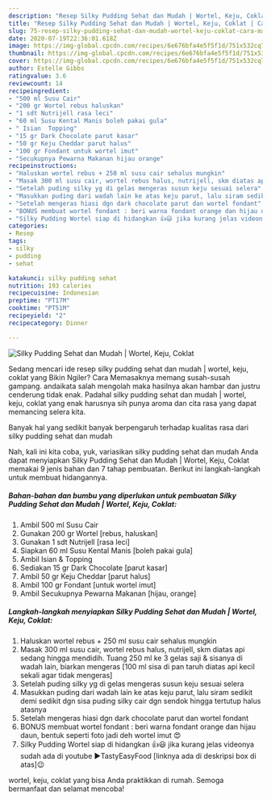 ```yaml
---
description: "Resep Silky Pudding Sehat dan Mudah | Wortel, Keju, Coklat | Cara Masak Silky Pudding Sehat dan Mudah | Wortel, Keju, Coklat Yang Enak Dan Mudah"
title: "Resep Silky Pudding Sehat dan Mudah | Wortel, Keju, Coklat | Cara Masak Silky Pudding Sehat dan Mudah | Wortel, Keju, Coklat Yang Enak Dan Mudah"
slug: 75-resep-silky-pudding-sehat-dan-mudah-wortel-keju-coklat-cara-masak-silky-pudding-sehat-dan-mudah-wortel-keju-coklat-yang-enak-dan-mudah
date: 2020-07-19T22:36:01.618Z
image: https://img-global.cpcdn.com/recipes/6e676bfa4e5f5f1d/751x532cq70/silky-pudding-sehat-dan-mudah-wortel-keju-coklat-foto-resep-utama.jpg
thumbnail: https://img-global.cpcdn.com/recipes/6e676bfa4e5f5f1d/751x532cq70/silky-pudding-sehat-dan-mudah-wortel-keju-coklat-foto-resep-utama.jpg
cover: https://img-global.cpcdn.com/recipes/6e676bfa4e5f5f1d/751x532cq70/silky-pudding-sehat-dan-mudah-wortel-keju-coklat-foto-resep-utama.jpg
author: Estelle Gibbs
ratingvalue: 3.6
reviewcount: 14
recipeingredient:
- "500 ml Susu Cair"
- "200 gr Wortel rebus haluskan"
- "1 sdt Nutrijell rasa leci"
- "60 ml Susu Kental Manis boleh pakai gula"
- " Isian  Topping"
- "15 gr Dark Chocolate parut kasar"
- "50 gr Keju Cheddar parut halus"
- "100 gr Fondant untuk wortel imut"
- "Secukupnya Pewarna Makanan hijau orange"
recipeinstructions:
- "Haluskan wortel rebus + 250 ml susu cair sehalus mungkin"
- "Masak 300 ml susu cair, wortel rebus halus, nutrijell, skm diatas api sedang hingga mendidih. Tuang 250 ml ke 3 gelas saji &amp; sisanya di wadah lain, biarkan mengeras [100 ml sisa di pan taruh diatas api kecil sekali agar tidak mengeras]"
- "Setelah puding silky yg di gelas mengeras susun keju sesuai selera"
- "Masukkan puding dari wadah lain ke atas keju parut, lalu siram sedikit demi sedikit dgn sisa puding silky cair dgn sendok hingga tertutup halus atasnya"
- "Setelah mengeras hiasi dgn dark chocolate parut dan wortel fondant"
- "BONUS membuat wortel fondant : beri warna fondant orange dan hijau daun, bentuk seperti foto jadi deh wortel imut 😍"
- "Silky Pudding Wortel siap di hidangkan 👍😃 jika kurang jelas videonya sudah ada di youtube ▶️TastyEasyFood [linknya ada di deskripsi box di atas]😉"
categories:
- Resep
tags:
- silky
- pudding
- sehat

katakunci: silky pudding sehat 
nutrition: 193 calories
recipecuisine: Indonesian
preptime: "PT17M"
cooktime: "PT51M"
recipeyield: "2"
recipecategory: Dinner

---
```



![Silky Pudding Sehat dan Mudah | Wortel, Keju, Coklat](https://img-global.cpcdn.com/recipes/6e676bfa4e5f5f1d/751x532cq70/silky-pudding-sehat-dan-mudah-wortel-keju-coklat-foto-resep-utama.jpg)

Sedang mencari ide resep silky pudding sehat dan mudah | wortel, keju, coklat yang Bikin Ngiler? Cara Memasaknya memang susah-susah gampang. andaikata salah mengolah maka hasilnya akan hambar dan justru cenderung tidak enak. Padahal silky pudding sehat dan mudah | wortel, keju, coklat yang enak harusnya sih punya aroma dan cita rasa yang dapat memancing selera kita.

Banyak hal yang sedikit banyak berpengaruh terhadap kualitas rasa dari silky pudding sehat dan mudah 

Nah, kali ini kita coba, yuk, variasikan silky pudding sehat dan mudah  Anda dapat menyiapkan Silky Pudding Sehat dan Mudah | Wortel, Keju, Coklat memakai 9 jenis bahan dan 7 tahap pembuatan. Berikut ini langkah-langkah untuk membuat hidangannya.

<!--inarticleads1-->

##### Bahan-bahan dan bumbu yang diperlukan untuk pembuatan Silky Pudding Sehat dan Mudah | Wortel, Keju, Coklat:

1. Ambil 500 ml Susu Cair
1. Gunakan 200 gr Wortel [rebus, haluskan]
1. Gunakan 1 sdt Nutrijell [rasa leci]
1. Siapkan 60 ml Susu Kental Manis [boleh pakai gula]
1. Ambil  Isian &amp; Topping
1. Sediakan 15 gr Dark Chocolate [parut kasar]
1. Ambil 50 gr Keju Cheddar [parut halus]
1. Ambil 100 gr Fondant [untuk wortel imut]
1. Ambil Secukupnya Pewarna Makanan [hijau, orange]




<!--inarticleads2-->

##### Langkah-langkah menyiapkan Silky Pudding Sehat dan Mudah | Wortel, Keju, Coklat:

1. Haluskan wortel rebus + 250 ml susu cair sehalus mungkin
1. Masak 300 ml susu cair, wortel rebus halus, nutrijell, skm diatas api sedang hingga mendidih. Tuang 250 ml ke 3 gelas saji &amp; sisanya di wadah lain, biarkan mengeras [100 ml sisa di pan taruh diatas api kecil sekali agar tidak mengeras]
1. Setelah puding silky yg di gelas mengeras susun keju sesuai selera
1. Masukkan puding dari wadah lain ke atas keju parut, lalu siram sedikit demi sedikit dgn sisa puding silky cair dgn sendok hingga tertutup halus atasnya
1. Setelah mengeras hiasi dgn dark chocolate parut dan wortel fondant
1. BONUS membuat wortel fondant : beri warna fondant orange dan hijau daun, bentuk seperti foto jadi deh wortel imut 😍
1. Silky Pudding Wortel siap di hidangkan 👍😃 jika kurang jelas videonya sudah ada di youtube ▶️TastyEasyFood [linknya ada di deskripsi box di atas]😉




 wortel, keju, coklat yang bisa Anda praktikkan di rumah. Semoga bermanfaat dan selamat mencoba!
